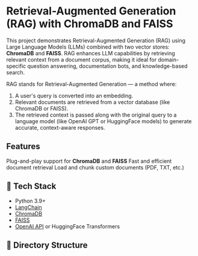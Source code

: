# Retrieval-Augmented Generation (RAG) with ChromaDB and FAISS

This project demonstrates Retrieval-Augmented Generation (RAG) using Large Language Models (LLMs) combined with two vector stores: **ChromaDB** and **FAISS**. RAG enhances LLM capabilities by retrieving relevant context from a document corpus, making it ideal for domain-specific question answering, documentation bots, and knowledge-based search.



RAG stands for Retrieval-Augmented Generation — a method where:
1. A user's query is converted into an embedding.
2. Relevant documents are retrieved from a vector database (like ChromaDB or FAISS).
3. The retrieved context is passed along with the original query to a language model (like OpenAI GPT or HuggingFace models) to generate accurate, context-aware responses.

## Features

Plug-and-play support for **ChromaDB** and **FAISS**
 Fast and efficient document retrieval
Load and chunk custom documents (PDF, TXT, etc.)

## 🧱 Tech Stack

- Python 3.9+
- [LangChain](https://www.langchain.com/)
- [ChromaDB](https://www.trychroma.com/)
- [FAISS](https://github.com/facebookresearch/faiss)
- [OpenAI API](https://platform.openai.com/) or HuggingFace Transformers

## 📁 Directory Structure

